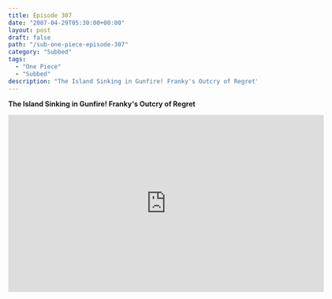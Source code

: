 ```yaml
---
title: Episode 307
date: "2007-04-29T05:30:00+00:00"
layout: post
draft: false
path: "/sub-one-piece-episode-307"
category: "Subbed"
tags:
  - "One Piece"
  - "Subbed"
description: "The Island Sinking in Gunfire! Franky's Outcry of Regret"
---
```


**The Island Sinking in Gunfire! Franky's Outcry of Regret**

<iframe width="640" height="360" src="https://www.rapidvideo.com/e/FXQHZIPNS8" frameborder="0" marginwidth=0 marginheight=0 scrolling=no allowfullscreen></iframe>


